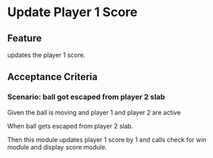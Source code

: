 # Update Player 1 Score

## Feature

updates the player 1 score.

## Acceptance Criteria

### Scenario: ball got escaped from player 2 slab
  Given the ball is moving and player 1
  and player 2 are active

  When ball gets escaped from player 2 slab.

  Then this module updates player 1 score by 1
  and calls check for win module
  and display score module.
